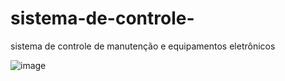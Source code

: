 # sistema-de-controle-
sistema de controle de manutenção e equipamentos eletrônicos 


![image](https://github.com/THIAGO-PIXEL/sistema-de-controle-/assets/60179370/fb6c7a22-2733-4726-b89b-0c31a9d8de29)
